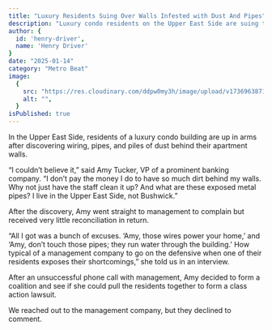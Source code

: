```yaml
---
title: "Luxury Residents Suing Over Walls Infested with Dust And Pipes"
description: "Luxury condo residents on the Upper East Side are suing their landlord after discovering exposed wiring, pipes, and dust-filled walls, sparking frustration and calls for a class action lawsuit."
author: {
  id: 'henry-driver',
  name: 'Henry Driver'
}
date: "2025-01-14"
category: "Metro Beat"
image:
  {
    src: "https://res.cloudinary.com/ddpw0my3h/image/upload/v1736963871/apartment-pipes_kmwacx.webp",
    alt: "",
  }
isPublished: true
---
```


In the Upper East Side, residents of a luxury condo building are up in arms after discovering wiring, pipes, and piles of dust behind their apartment walls.

“I couldn’t believe it,” said Amy Tucker, VP of a prominent banking company. “I don’t pay the money I do to have so much dirt behind my walls. Why not just have the staff clean it up? And what are these exposed metal pipes? I live in the Upper East Side, not Bushwick.”

After the discovery, Amy went straight to management to complain but received very little reconciliation in return.

“All I got was a bunch of excuses. ‘Amy, those wires power your home,’ and ‘Amy, don’t touch those pipes; they run water through the building.’ How typical of a management company to go on the defensive when one of their residents exposes their shortcomings,” she told us in an interview.

After an unsuccessful phone call with management, Amy decided to form a coalition and see if she could pull the residents together to form a class action lawsuit.

We reached out to the management company, but they declined to comment.